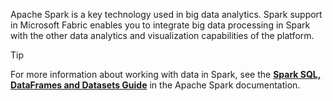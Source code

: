 Apache Spark is a key technology used in big data analytics. Spark support in Microsoft Fabric enables you to integrate big data processing in Spark with the other data analytics and visualization capabilities of the platform.

> [!TIP]
> For more information about working with data in Spark, see the **[Spark SQL, DataFrames and Datasets Guide](https://spark.apache.org/docs/latest/sql-programming-guide.html)** in the Apache Spark documentation.
